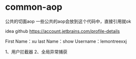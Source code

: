 # common-aop
公共的切面aop
一些公共的aop会放到这个代码中，直接引用就ok

idea github
https://account.jetbrains.com/profile-details 

First Name：xu
last Name：show
Username：lemontreexxj

1、用户拦截器
2、全局异常捕获